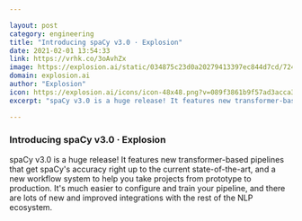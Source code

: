 ```yaml
---

layout: post
category: engineering
title: "Introducing spaCy v3.0 · Explosion"
date: 2021-02-01 13:54:33
link: https://vrhk.co/3oAvhZx
image: https://explosion.ai/static/034875c23d0a20279413397ec844d7cd/724c8/spacy-v3_social.jpg
domain: explosion.ai
author: "Explosion"
icon: https://explosion.ai/icons/icon-48x48.png?v=089f3861b9f57ad3acca3ce5aada2a52
excerpt: "spaCy v3.0 is a huge release! It features new transformer-based pipelines that get spaCy's accuracy right up to the current state-of-the-art, and a new workflow system to help you take projects from prototype to production. It's much easier to configure and train your pipeline, and there are lots of new and improved integrations with the rest of the NLP ecosystem."

---
```


### Introducing spaCy v3.0 · Explosion

spaCy v3.0 is a huge release! It features new transformer-based pipelines that get spaCy's accuracy right up to the current state-of-the-art, and a new workflow system to help you take projects from prototype to production. It's much easier to configure and train your pipeline, and there are lots of new and improved integrations with the rest of the NLP ecosystem.